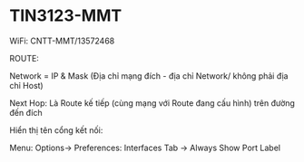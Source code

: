# TIN3123-MMT

WiFi: CNTT-MMT/13572468


ROUTE:

Network = IP & Mask (Địa chỉ mạng đích - địa chỉ Network/ không phải địa chỉ Host)

Next Hop: Là Route kế tiếp (cùng mạng với Route đang cấu hình) trên đường đến đích 

Hiển thị tên cổng kết nối:

Menu: Options-> Preferences: Interfaces Tab -> Always Show Port Label
